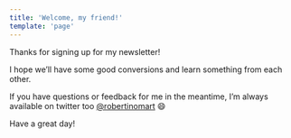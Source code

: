 ```yaml
---
title: 'Welcome, my friend!'
template: 'page'
---
```


Thanks for signing up for my newsletter!

I hope we’ll have some good conversions and learn something from each other.

If you have questions or feedback for me in the meantime, I’m always available on twitter too [@robertinomart](https://twitter.com/robertinomart) 😄

Have a great day!

